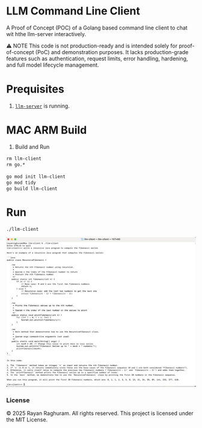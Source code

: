# LLM Command Line Client

A Proof of Concept (POC) of a Golang based command line client to chat wit hthe llm-server interactively.

⚠️ NOTE
This code is not production-ready and is intended solely for proof-of-concept (PoC) and demonstration purposes. It lacks production-grade features such as authentication, request limits, error handling, hardening, and full model lifecycle management.

# Prequisites

1) [`llm-server`](https://github.com/rraghura102/llm-server) is running.

# MAC ARM Build

1) Build and Run

```
rm llm-client
rm go.*

go mod init llm-client
go mod tidy
go build llm-client
```

# Run 

```
./llm-client
```

![llm-client screenshot](llm-client-screenshot.png)

### License

© 2025 Rayan Raghuram. All rights reserved.
This project is licensed under the MIT License.
